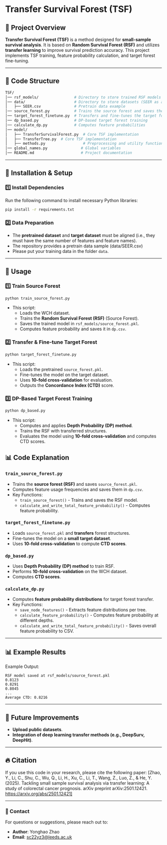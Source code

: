 # Transfer Survival Forest (TSF)

## 📌 Project Overview

**Transfer Survival Forest (TSF)** is a method designed for **small-sample survival analysis**. It is based on **Random Survival Forest (RSF)** and utilizes **transfer learning** to improve survival prediction accuracy. This project implements TSF training, feature probability calculation, and target forest fine-tuning.

---

## 📂 Code Structure

```bash
TSF/
│── rsf_models/                # Directory to store trained RSF models
│── data/                      # Directory to store datasets (SEER as an example)
│   ├── SEER.csv               # Pretrain data example
│── source_forest.py           # Trains the source forest and saves the model
│── target_forest_finetune.py  # Transfers and fine-tunes the target forest
│── dp_based.py                # DP-based target forest training
│── calculate_dp.py            # Computes feature probabilities
│── model/
│   ├── TransferSurvivalForest.py  # Core TSF implementation
│   ├── TransferTree.py  # Core TSF implementation
│   ├── methods.py                 # Preprocessing and utility functions
│── global_names.py               # Global variables
│── README.md                     # Project documentation
```

---

## 🚀 Installation & Setup

### 1️⃣ Install Dependencies
Run the following command to install necessary Python libraries:
```bash
pip install -r requirements.txt
```

### 2️⃣ Data Preparation
- The **pretrained dataset** and **target dataset** must be aligned (i.e., they must have the same number of features and feature names).
- The repository provides a pretrain data sample (data/SEER.csv)
- Please put your training data in the folder `data`.
---

## 🎯 Usage

### 1️⃣ Train Source Forest
```bash
python train_source_forest.py
```
- This script:
  - Loads the WCH dataset.
  - Trains the **Random Survival Forest (RSF)** (Source Forest).
  - Saves the trained model in `rsf_models/source_forest.pkl`.
  - Computes feature probability and saves it in `dp.csv`.

### 2️⃣ Transfer & Fine-tune Target Forest
```bash
python target_forest_finetune.py
```
- This script:
  - Loads the pretrained `source_forest.pkl`.
  - Fine-tunes the model on the target dataset.
  - Uses **10-fold cross-validation** for evaluation.
  - Outputs the **Concordance Index (CTD)** score.

### 3️⃣ DP-Based Target Forest Training
```bash
python dp_based.py
```
- This script:
  - Computes and applies **Depth Probability (DP) method**.
  - Trains the RSF with transferred structures.
  - Evaluates the model using **10-fold cross-validation** and computes CTD scores.


## 📊 Code Explanation

### `train_source_forest.py`
- Trains the **source forest (RSF)** and saves `source_forest.pkl`.
- Computes feature usage frequencies and saves them in `dp.csv`.
- Key Functions:
  - `train_source_forest()` - Trains and saves the RSF model.
  - `calculate_and_write_total_feature_probability()` - Computes feature probability.

### `target_forest_finetune.py`
- Loads `source_forest.pkl` and **transfers** forest structures.
- Fine-tunes the model on a **small target dataset**.
- Uses **10-fold cross-validation** to compute **CTD scores**.

### `dp_based.py`
- Uses **Depth Probability (DP) method** to train RSF.
- Performs **10-fold cross-validation** on the WCH dataset.
- Computes **CTD scores**.

### `calculate_dp.py`
- Computes **feature probability distributions** for target forest transfer.
- Key Functions:
  - `save_node_features()` - Extracts feature distributions per tree.
  - `calculate_feature_probability()` - Computes feature probability at different depths.
  - `calculate_and_write_total_feature_probability()` - Saves overall feature probability to CSV.

---

## 📊 Example Results

Example Output:
```
RSF model saved at rsf_models/source_forest.pkl
0.8123
0.8291
0.8045
...
Average CTD: 0.8216
```

---

## 📝 Future Improvements
- **Upload public datasets**.
- **Integration of deep learning transfer methods (e.g., DeepSurv, DeepHit)**.

---

## 🔥 Citation

If you use this code in your research, please cite the following paper:
[Zhao, Y., Li, C., Shu, C., Wu, Q., Li, H., Xu, C., Li, T., Wang, Z., Luo, Z., & He, Y. (2025). Tackling small sample survival analysis via transfer learning: A study of colorectal cancer prognosis. arXiv preprint arXiv:2501.12421. https://arxiv.org/abs/2501.12421]

---
### 📩 Contact
For questions or suggestions, please reach out to:
- **Author**: Yonghao Zhao
- **Email**: sc22yz3@leeds.ac.uk

